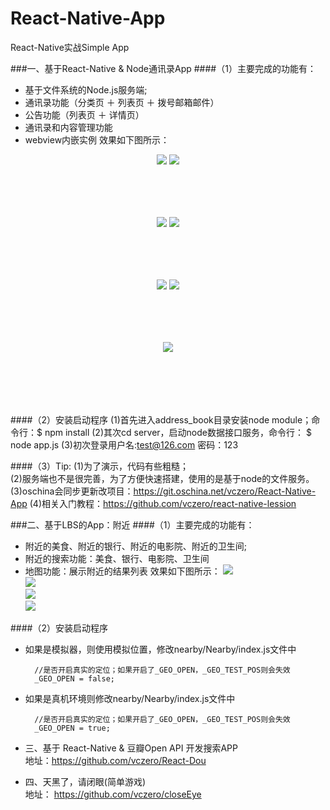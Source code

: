 # React-Native-App

React-Native实战Simple App      

###一、基于React-Native & Node通讯录App
####（1）主要完成的功能有：

+ 基于文件系统的Node.js服务端;
+ 通讯录功能（分类页 ＋ 列表页 ＋ 拨号邮箱邮件）
+ 公告功能（列表页 ＋ 详情页）
+ 通讯录和内容管理功能
+ webview内嵌实例
效果如下图所示：

<div style="text-align:center; min-height:100px;width:100%;">
    <img src="pic/address_book/通讯录.png">
    <img src="pic/address_book/联系人列表.png">
</div>

<div style="text-align:center; min-height:100px;width:100%;">
    <img src="pic/address_book/公告.png">
    <img src="pic/address_book/公告详情.png">
</div>

<div style="text-align:center; min-height:100px;width:100%;">
    <img src="pic/address_book/管理页.png">
    <img src="pic/address_book/添加用户.png">
</div>

<div style="text-align:center; min-height:100px;width:100%;">
    <img src="pic/address_book/webview.png">
</div>

####（2）安装启动程序
    (1)首先进入address_book目录安装node module；命令行：$ npm install 
    (2)其次cd server，启动node数据接口服务，命令行： $ node app.js
    (3)初次登录用户名:test@126.com    密码：123


####（3）Tip:
    (1)为了演示，代码有些粗糙；     
    (2)服务端也不是很完善，为了方便快速搭建，使用的是基于node的文件服务。
    (3)oschina会同步更新改项目：https://git.oschina.net/vczero/React-Native-App
    (4)相关入门教程：https://github.com/vczero/react-native-lession       



###二、基于LBS的App：附近
####（1）主要完成的功能有：

+ 附近的美食、附近的银行、附近的电影院、附近的卫生间;
+ 附近的搜索功能：美食、银行、电影院、卫生间
+ 地图功能：展示附近的结果列表
效果如下图所示：
![](pic/nearby/1.png)       
![](pic/nearby/2.png)       
![](pic/nearby/3.png)       
![](pic/nearby/4.png)       

####（2）安装启动程序

+ 如果是模拟器，则使用模拟位置，修改nearby/Nearby/index.js文件中         
        
        //是否开启真实的定位；如果开启了_GEO_OPEN，_GEO_TEST_POS则会失效
        _GEO_OPEN = false;

+ 如果是真机环境则修改nearby/Nearby/index.js文件中        

        //是否开启真实的定位；如果开启了_GEO_OPEN，_GEO_TEST_POS则会失效
        _GEO_OPEN = true;
    
           
+ 三、基于 React-Native & 豆瓣Open API 开发搜索APP        
地址：https://github.com/vczero/React-Dou           


+ 四、天黑了，请闭眼(简单游戏)        
地址： https://github.com/vczero/closeEye             









